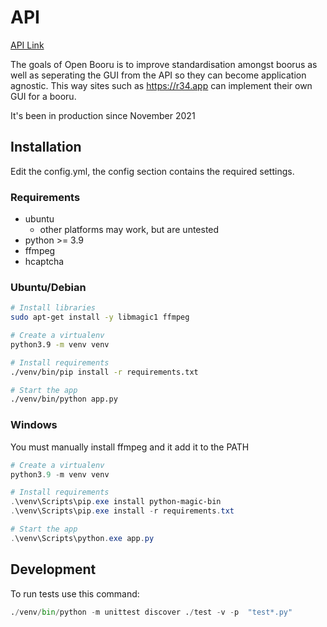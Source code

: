 # API

[API Link](https://api.openbooru.org)

The goals of Open Booru is to improve standardisation amongst boorus as well as seperating the GUI from the API so they can become application agnostic. This way sites such as https://r34.app can implement their own GUI for a booru.

It's been in production since November 2021

## Installation

Edit the config.yml, the config section contains the required settings.

### Requirements

- ubuntu
  - other platforms may work, but are untested
- python >= 3.9
- ffmpeg
- hcaptcha

### Ubuntu/Debian

```bash
# Install libraries
sudo apt-get install -y libmagic1 ffmpeg

# Create a virtualenv
python3.9 -m venv venv

# Install requirements
./venv/bin/pip install -r requirements.txt

# Start the app
./venv/bin/python app.py
```

### Windows

You must manually install ffmpeg and it add it to the PATH

```powershell
# Create a virtualenv
python3.9 -m venv venv

# Install requirements
.\venv\Scripts\pip.exe install python-magic-bin
.\venv\Scripts\pip.exe install -r requirements.txt

# Start the app
.\venv\Scripts\python.exe app.py
```

## Development

To run tests use this command:

```py
./venv/bin/python -m unittest discover ./test -v -p  "test*.py"
```
